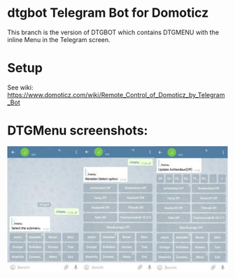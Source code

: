# dtgbot Telegram Bot for Domoticz
This branch is the version of DTGBOT which contains DTGMENU with the inline Menu in the Telegram screen.

# Setup

  See wiki: https://www.domoticz.com/wiki/Remote_Control_of_Domoticz_by_Telegram_Bot
# DTGMenu screenshots:</b>
  ![Alt text](/img/Inline-menus.jpg?raw=true "DTGMenu")
